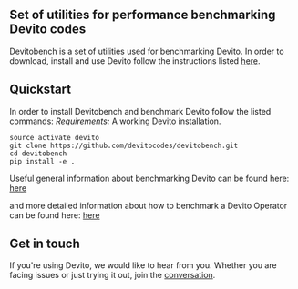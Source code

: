## Set of utilities for performance benchmarking Devito codes

Devitobench is a set of utilities used for benchmarking Devito.
In order to download, install and use Devito follow the instructions
listed [here](https://github.com/devitocodes/devito).


## Quickstart
In order to install Devitobench and benchmark Devito
follow the listed commands:
*Requirements:* A working Devito installation.

```
source activate devito
git clone https://github.com/devitocodes/devitobench.git
cd devitobench
pip install -e .
```

Useful general information about benchmarking Devito can be found here:
[here](https://github.com/devitocodes/devito/tree/master/benchmarks)

and more detailed information about how to benchmark a Devito Operator can be found here:
[here](https://github.com/devitocodes/devito/tree/master/benchmarks/user)


## Get in touch

If you're using Devito, we would like to hear from you. Whether you
are facing issues or just trying it out, join the
[conversation](https://devito-slackin.now.sh).

